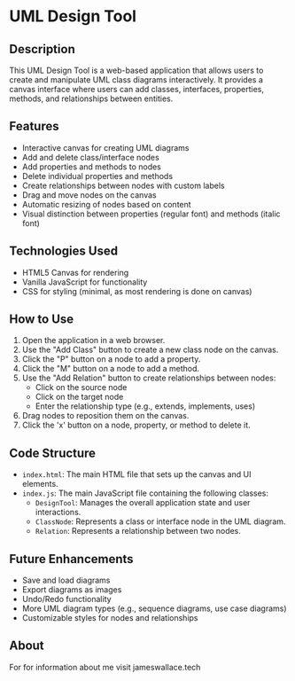 # UML Design Tool

## Description

This UML Design Tool is a web-based application that allows users to create and manipulate UML class diagrams interactively. It provides a canvas interface where users can add classes, interfaces, properties, methods, and relationships between entities.

## Features

- Interactive canvas for creating UML diagrams
- Add and delete class/interface nodes
- Add properties and methods to nodes
- Delete individual properties and methods
- Create relationships between nodes with custom labels
- Drag and move nodes on the canvas
- Automatic resizing of nodes based on content
- Visual distinction between properties (regular font) and methods (italic font)

## Technologies Used

- HTML5 Canvas for rendering
- Vanilla JavaScript for functionality
- CSS for styling (minimal, as most rendering is done on canvas)

## How to Use

1. Open the application in a web browser.
2. Use the "Add Class" button to create a new class node on the canvas.
3. Click the "P" button on a node to add a property.
4. Click the "M" button on a node to add a method.
5. Use the "Add Relation" button to create relationships between nodes:
   - Click on the source node
   - Click on the target node
   - Enter the relationship type (e.g., extends, implements, uses)
6. Drag nodes to reposition them on the canvas.
7. Click the 'x' button on a node, property, or method to delete it.

## Code Structure

- `index.html`: The main HTML file that sets up the canvas and UI elements.
- `index.js`: The main JavaScript file containing the following classes:
  - `DesignTool`: Manages the overall application state and user interactions.
  - `ClassNode`: Represents a class or interface node in the UML diagram.
  - `Relation`: Represents a relationship between two nodes.

## Future Enhancements

- Save and load diagrams
- Export diagrams as images
- Undo/Redo functionality
- More UML diagram types (e.g., sequence diagrams, use case diagrams)
- Customizable styles for nodes and relationships

## About

For for information about me visit jameswallace.tech
